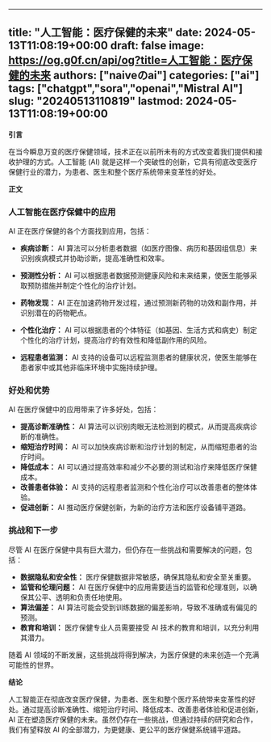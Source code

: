 
---
title: "人工智能：医疗保健的未来"
date: 2024-05-13T11:08:19+00:00
draft: false
image: https://og.g0f.cn/api/og?title=人工智能：医疗保健的未来
authors: ["naiveのai"]
categories: ["ai"]
tags: ["chatgpt","sora","openai","Mistral AI"]
slug: "20240513110819"
lastmod: 2024-05-13T11:08:19+00:00
---
**引言**

在当今瞬息万变的医疗保健领域，技术正在以前所未有的方式改变着我们提供和接收护理的方式。人工智能 (AI) 就是这样一个突破性的创新，它具有彻底改变医疗保健行业的潜力，为患者、医生和整个医疗系统带来变革性的好处。

**正文**

### 人工智能在医疗保健中的应用

AI 正在医疗保健的各个方面找到应用，包括：

- **疾病诊断：** AI 算法可以分析患者数据（如医疗图像、病历和基因组信息）来识别疾病模式并协助诊断，提高准确性和效率。

- **预测性分析：** AI 可以根据患者数据预测健康风险和未来结果，使医生能够采取预防措施并制定个性化的治疗计划。

- **药物发现：** AI 正在加速药物开发过程，通过预测新药物的功效和副作用，并识别潜在的药物靶点。

- **个性化治疗：** AI 可以根据患者的个体特征（如基因、生活方式和病史）制定个性化的治疗计划，提高治疗的有效性和降低副作用的风险。

- **远程患者监测：** AI 支持的设备可以远程监测患者的健康状况，使医生能够在患者家中或其他非临床环境中实施持续护理。

### 好处和优势

AI 在医疗保健中的应用带来了许多好处，包括：

- **提高诊断准确性：** AI 算法可以识别肉眼无法检测到的模式，从而提高疾病诊断的准确性。
- **缩短治疗时间：** AI 可以加快疾病诊断和治疗计划的制定，从而缩短患者的治疗时间。
- **降低成本：** AI 可以通过提高效率和减少不必要的测试和治疗来降低医疗保健成本。
- **改善患者体验：** AI 支持的远程患者监测和个性化治疗可以改善患者的整体体验。
- **促进创新：** AI 推动医疗保健创新，为新的治疗方法和医疗设备铺平道路。

### 挑战和下一步

尽管 AI 在医疗保健中具有巨大潜力，但仍存在一些挑战和需要解决的问题，包括：

- **数据隐私和安全性：** 医疗保健数据非常敏感，确保其隐私和安全至关重要。
- **监管和伦理问题：** AI 在医疗保健中的应用需要适当的监管和伦理准则，以确保其公平、透明和负责任地使用。
- **算法偏差：** AI 算法可能会受到训练数据的偏差影响，导致不准确或有偏见的预测。
- **教育和培训：** 医疗保健专业人员需要接受 AI 技术的教育和培训，以充分利用其潜力。

随着 AI 领域的不断发展，这些挑战将得到解决，为医疗保健的未来创造一个充满可能性的世界。

**结论**

人工智能正在彻底改变医疗保健，为患者、医生和整个医疗系统带来变革性的好处。通过提高诊断准确性、缩短治疗时间、降低成本、改善患者体验和促进创新，AI 正在塑造医疗保健的未来。虽然仍存在一些挑战，但通过持续的研究和合作，我们有望释放 AI 的全部潜力，为更健康、更公平的医疗保健系统铺平道路。